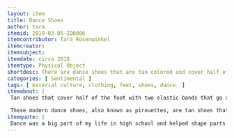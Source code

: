 ```yaml
---
layout: item
title: Dance Shoes
author: tara
itemid: 2019-03-05-ID0006
itemcontributor: Tara Rosenwinkel
itemcreator: 
itemsubject: 
itemdate: circa 2018
itemtype: Physical Object
shortdesc: There are dance shoes that are tan colored and cover half of the foot with two elastic bands that go around the heel and ankle. These shoes are important because they worn everyday during high school, and therefore represent the huge impact dancing had on shaping her personality.
categories: [ Sentimental ]
tags: [ material culture, clothing, feet, shoes, dance  ]
itemabout: |
 Tan shoes that cover half of the foot with two elastic bands that go around the heel/ankle.

 These modern dance shoes, also known as pirouettes, are tan shoes that cover half of the foot with two elastic bands that go around the heel/ankle. They began to emerge in the dance world when modern dance styles, such as lyrical and contemporary dance, evolved from ballet. These new styles adopted untraditional kinds of movement, which required women to have footwear that enabled them to have their feet planted firmly on the ground.  Typically made out of either canvas or leather, the shoes only cover half of the foot.  It stays on due to the two elastic bands that go around the heel of the foot.  The exposed heel and flexible material around the toes allows for the wearer to have more grip on the floor when in motion.
itemquote: |
 Dance was a big part of my life in high school and helped shape parts of my personality
---
```

